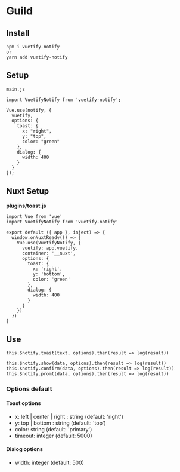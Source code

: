 # Guild

## Install

```
npm i vuetify-notify
or
yarn add vuetify-notify
```

## Setup

```
main.js

import VuetifyNotify from 'vuetify-notify';

Vue.use(notify, {
  vuetify,
  options: {
    toast: {
      x: "right",
      y: "top",
      color: "green"
    },
    dialog: {
      width: 400
    }
  }
});
```

## Nuxt Setup

**plugins/toast.js**
```
import Vue from 'vue'
import VuetifyNotify from 'vuetify-notify'

export default ({ app }, inject) => {
  window.onNuxtReady(() => {
    Vue.use(VuetifyNotify, {
      vuetify: app.vuetify,
      container: '__nuxt',
      options: {
        toast: {
          x: 'right',
          y: 'bottom',
          color: 'green'
        },
        dialog: {
          width: 400
        }
      }
    })
  })
}

```

## Use

```
this.$notify.toast(text, options).then(result => log(result))

this.$notify.show(data, options).then(result => log(result))
this.$notify.confirm(data, options).then(result => log(result))
this.$notify.promt(data, options).then(result => log(result))
```

### Options default

#### Toast options

- x: left | center | right : string (default: 'right')
- y: top | bottom : string (default: 'top')
- color: string (default: 'primary')
- timeout: integer (default: 5000)

#### Dialog options

- width: integer (default: 500)
